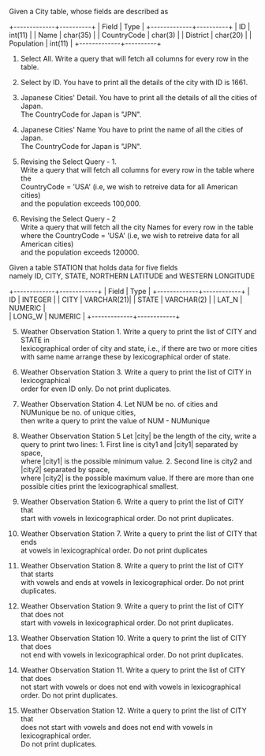Given a City table, whose fields are described as   

+-------------+----------+ 
| Field       | Type     | 
+-------------+----------+ 
| ID          | int(11)  | 
| Name        | char(35) | 
| CountryCode | char(3)  | 
| District    | char(20) | 
| Population  | int(11)  | 
+-------------+----------+ 

1) Select All. Write a query that will fetch all columns for every row in the table.   

2) Select by ID. You have to print all the details of the city with ID is 1661.  

3) Japanese Cities' Detail. You have to print all the details of all the cities of Japan.  
   The CountryCode for Japan is "JPN".   

4) Japanese Cities' Name You have to print the name of all the cities of Japan.  
   The CountryCode for Japan is "JPN".   
  
16) Revising the Select Query - 1.  
 	Write a query that will fetch all columns for every row in the table where the  
 	CountryCode = 'USA' (i.e, we wish to retreive data for all American cities)  
 	and the population exceeds 100,000. 
  
17) Revising the Select Query - 2  
 	Write a query that will fetch all the city Names for every row in the table  
 	where the CountryCode = 'USA' (i.e, we wish to retreive data for all American cities)  
 	and the population exceeds 120000. 
 
 
Given a table STATION that holds data for five fields    
namely ID, CITY, STATE, NORTHERN LATITUDE and WESTERN LONGITUDE    
 
+-------------+------------+ 
| Field       |   Type     | 
+-------------+------------+ 
| ID          | INTEGER    | 
| CITY        | VARCHAR(21)| 
| STATE       | VARCHAR(2) | 
| LAT_N       | NUMERIC    |  
| LONG_W      | NUMERIC    | 
+-------------+------------+  
 
5) Weather Observation Station 1. Write a query to print the list of CITY and STATE in  
   lexicographical order of city and state, i.e., if there are two or more cities  
   with same name arrange these by lexicographical order of state.   

6) Weather Observation Station 3. Write a query to print the list of CITY in lexicographical  
   order for even ID only. Do not print duplicates.  

7) Weather Observation Station 4. Let NUM be no. of cities and NUMunique be no. of unique cities,   
   then write a query to print the value of NUM - NUMunique   

8)  Weather Observation Station 5 
	Let |city| be the length of the city, write a query to print two lines: 
		1. First line is city1 and |city1| separated by space,   
		   where |city1| is the possible minimum value. 
		2. Second line is city2 and |city2| separated by space,  
		   where |city2|  is the possible maximum value. 
	If there are more than one possible cities print the lexicographical smallest. 

9) Weather Observation Station 6. Write a query to print the list of CITY that  
   start with vowels in lexicographical order. Do not print duplicates. 

10) Weather Observation Station 7. Write a query to print the list of CITY that ends  
    at vowels in lexicographical order. Do not print duplicates 

11) Weather Observation Station 8. Write a query to print the list of CITY that starts  
    with vowels and ends at vowels in lexicographical order. Do not print duplicates. 

12) Weather Observation Station 9. Write a query to print the list of CITY that does not  
    start with vowels in lexicographical order. Do not print duplicates. 

13) Weather Observation Station 10. Write a query to print the list of CITY that does  
    not end with vowels in lexicographical order. Do not print duplicates. 

14) Weather Observation Station 11. Write a query to print the list of CITY that does  
    not start with vowels or does not end with vowels in lexicographical order. 
    Do not print duplicates.   

15) Weather Observation Station 12. Write a query to print the list of CITY that  
    does not start with vowels and does not end with vowels in lexicographical order.  
    Do not print duplicates.  

